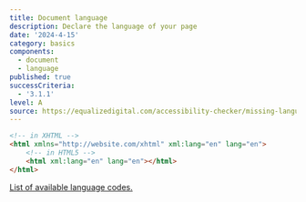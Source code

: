 ```yaml
---
title: Document language
description: Declare the language of your page
date: '2024-4-15'
category: basics
components:
  - document
  - language
published: true
successCriteria:
  - '3.1.1'
level: A
source: https://equalizedigital.com/accessibility-checker/missing-language-declaration/
---
```


```html
<!-- in XHTML -->
<html xmlns="http://website.com/xhtml" xml:lang="en" lang="en">
	<!-- in HTML5 -->
	<html xml:lang="en" lang="en"></html>
</html>
```

[List of available language codes.](https://www.w3schools.com/tags/ref_language_codes.asp)
